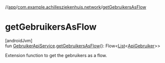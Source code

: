 //[app](../../index.md)/[com.example.achillesziekenhuis.network](index.md)/[getGebruikersAsFlow](get-gebruikers-as-flow.md)

# getGebruikersAsFlow

[androidJvm]\
fun [GebruikerApiService](-gebruiker-api-service/index.md).[getGebruikersAsFlow](get-gebruikers-as-flow.md)(): Flow&lt;[List](https://kotlinlang.org/api/latest/jvm/stdlib/kotlin.collections/-list/index.html)&lt;[ApiGebruiker](-api-gebruiker/index.md)&gt;&gt;

Extension function to get the gebruikers as a flow.
